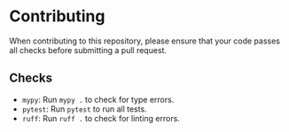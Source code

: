 # Contributing

When contributing to this repository, please ensure that your code passes all checks before submitting a pull request.

## Checks

- `mypy`: Run `mypy .` to check for type errors.
- `pytest`: Run `pytest` to run all tests.
- `ruff`: Run `ruff .` to check for linting errors.
